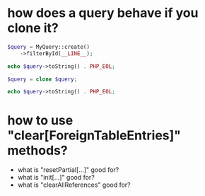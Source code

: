 # how does a query behave if you clone it?

```php
$query = MyQuery::create()
    ->filterById(__LINE__);

echo $query->toString() . PHP_EOL;

$query = clone $query;

echo $query->toString() . PHP_EOL;
```

# how to use "clear[ForeignTableEntries]" methods?

* what is "resetPartial[...]" good for?
* what is "init[...]" good for?
* what is "clearAllReferences" good for?
